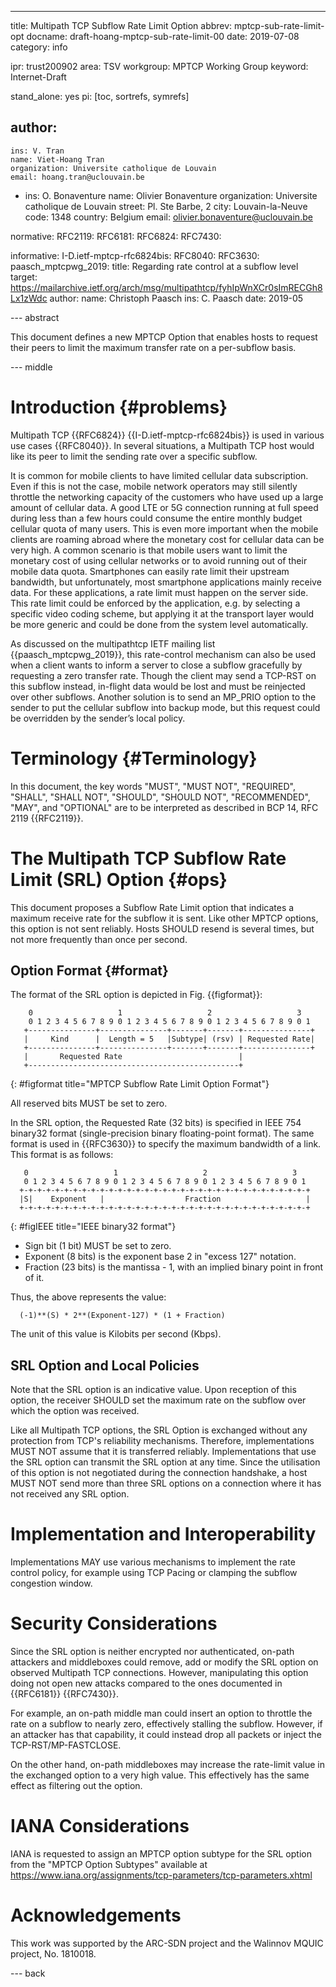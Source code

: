 ---
title: Multipath TCP Subflow Rate Limit Option
abbrev: mptcp-sub-rate-limit-opt
docname: draft-hoang-mptcp-sub-rate-limit-00
date: 2019-07-08
category: info

ipr: trust200902
area: TSV
workgroup: MPTCP Working Group
keyword: Internet-Draft

stand_alone: yes
pi: [toc, sortrefs, symrefs]

author:
 -
    ins: V. Tran
    name: Viet-Hoang Tran
    organization: Universite catholique de Louvain
    email: hoang.tran@uclouvain.be
 -
    ins: O. Bonaventure
    name: Olivier Bonaventure
    organization: Universite catholique de Louvain
    street: Pl. Ste Barbe, 2
    city: Louvain-la-Neuve
    code: 1348
    country: Belgium
    email: olivier.bonaventure@uclouvain.be

normative:
  RFC2119:
  RFC6181:
  RFC6824:
  RFC7430:
 

informative:
  I-D.ietf-mptcp-rfc6824bis:
  RFC8040:
  RFC3630:
  paasch_mptcpwg_2019:
    title: Regarding rate control at a subflow level
    target: https://mailarchive.ietf.org/arch/msg/multipathtcp/fyhIpWnXCr0sImRECGh8Lx1zWdc
    author:
      name: Christoph Paasch
      ins: C. Paasch
    date: 2019-05


--- abstract

This document defines a new MPTCP Option that enables hosts to request their peers to limit the maximum transfer rate on a per-subflow basis.


--- middle

Introduction        {#problems}
============

Multipath TCP {{RFC6824}} {{I-D.ietf-mptcp-rfc6824bis}} is used in various use cases {{RFC8040}}. In several situations, a Multipath TCP host would like its peer to limit the sending rate over a specific subflow.

It is common for mobile clients to have limited cellular data subscription. Even if this is not the case, mobile network operators may still silently throttle the networking capacity of the customers
who have used up a large amount of cellular data. A good LTE or 5G connection running at full speed during
less than a few hours could consume the entire monthly budget cellular quota of many users.
This is even more important when the mobile clients are roaming
abroad where the monetary cost for cellular data can be very high. A common
scenario is that mobile users want to limit the monetary cost of
using cellular networks or to avoid running out of their mobile data
quota. Smartphones can easily rate limit their upstream bandwidth, but
unfortunately, most smartphone applications mainly receive data. For these
applications, a rate limit must happen on the server side. This rate limit could
be enforced by the application, e.g. by selecting a specific video coding scheme, but applying it at the transport layer would be more generic and could be done from the system level automatically.

As discussed on the multipathtcp IETF mailing list {{paasch_mptcpwg_2019}}, this rate-control mechanism can also be used when a client wants to inform a server to close a subflow gracefully by requesting a zero transfer rate. Though the client may send a TCP-RST on this subflow instead, in-flight data would be lost and must be reinjected over other subflows. Another solution is to send an MP_PRIO option to the sender to put the cellular subflow into backup mode, but this request could be overridden by the sender’s local policy.



Terminology          {#Terminology}
===========
In this document, the key words "MUST", "MUST NOT", "REQUIRED",
"SHALL", "SHALL NOT", "SHOULD", "SHOULD NOT", "RECOMMENDED", "MAY",
and "OPTIONAL" are to be interpreted as described in BCP 14, RFC 2119 {{RFC2119}}.

 

The Multipath TCP Subflow Rate Limit (SRL) Option   {#ops}
=========================================

This document proposes a Subflow Rate Limit option that indicates a maximum receive rate for the subflow it is sent. Like other MPTCP options, this option is not sent reliably. Hosts SHOULD resend is several times, but not more frequently than once per second.

Option Format      {#format}
--------------

The format of the SRL option is depicted in Fig. {{figformat}}:

~~~~~~~~~~
    0                   1                   2                   3
    0 1 2 3 4 5 6 7 8 9 0 1 2 3 4 5 6 7 8 9 0 1 2 3 4 5 6 7 8 9 0 1
   +---------------+---------------+-------+-------+---------------+
   |     Kind      |  Length = 5   |Subtype| (rsv) | Requested Rate|
   +---------------+---------------+-------+-------+---------------+
   |       Requested Rate                          |
   +-----------------------------------------------+

~~~~~~~~~~
{: #figformat title="MPTCP Subflow Rate Limit Option Format"}

All reserved bits MUST be set to zero.

In the SRL option, the Requested Rate (32 bits) is specified in IEEE 754 binary32 format (single-precision binary floating-point format). The same format is used in {{RFC3630}} to specify the maximum bandwidth of a link. This format is as follows:

~~~~~~~~~~
   0                   1                   2                   3
   0 1 2 3 4 5 6 7 8 9 0 1 2 3 4 5 6 7 8 9 0 1 2 3 4 5 6 7 8 9 0 1
  +-+-+-+-+-+-+-+-+-+-+-+-+-+-+-+-+-+-+-+-+-+-+-+-+-+-+-+-+-+-+-+-+
  |S|    Exponent   |                  Fraction                   |
  +-+-+-+-+-+-+-+-+-+-+-+-+-+-+-+-+-+-+-+-+-+-+-+-+-+-+-+-+-+-+-+-+

~~~~~~~~~~
{: #figIEEE title="IEEE binary32 format"}

* Sign bit (1 bit) MUST be set to zero.
* Exponent (8 bits) is the exponent base 2 in "excess 127" notation.
* Fraction (23 bits) is the mantissa - 1, with an implied binary point in front of it.

Thus, the above represents the value:

      (-1)**(S) * 2**(Exponent-127) * (1 + Fraction)

The unit of this value is Kilobits per second (Kbps).


SRL Option and Local Policies
-----------------------------

Note that the SRL option is an indicative value. Upon reception of this option, the receiver SHOULD set the maximum rate on the subflow over which the option was received.

Like all Multipath TCP options, the SRL Option is exchanged without any protection from TCP's reliability mechanisms.  Therefore, implementations MUST NOT assume that it is transferred reliably. Implementations that use the SRL option can transmit the SRL option at any time. Since the utilisation of this option is not negotiated during the connection handshake, a host MUST NOT send more than three SRL options on a connection where it has not received any SRL option.


Implementation and Interoperability
===================================

Implementations MAY use various mechanisms to implement the rate control policy, for example using TCP Pacing or clamping the subflow congestion window.


Security Considerations
=======================

Since the SRL option is neither encrypted nor authenticated, on-path attackers and middleboxes could remove, add or modify the SRL option on observed Multipath TCP connections. However, manipulating this option doing not open new attacks compared to the ones documented in {{RFC6181}} {{RFC7430}}.

For example, an on-path middle man could insert an option to throttle the rate on a subflow to nearly zero, effectively stalling the subflow. However, if an attacker has that capability, it could instead drop all packets or inject the TCP-RST/MP-FASTCLOSE.

On the other hand, on-path middleboxes may increase the rate-limit value in the exchanged option to a very high value. This effectively has the same effect as filtering out the option.


IANA Considerations
===================

IANA is requested to assign an MPTCP option subtype for the SRL option from the "MPTCP Option Subtypes" available at https://www.iana.org/assignments/tcp-parameters/tcp-parameters.xhtml

Acknowledgements
================

This work was supported by the ARC-SDN project and
the Walinnov MQUIC project, No. 1810018.

--- back

